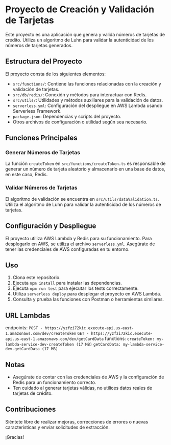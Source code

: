 # Proyecto de Creación y Validación de Tarjetas

Este proyecto es una aplicación que genera y valida números de tarjetas de crédito. Utiliza un algoritmo de Luhn para validar la autenticidad de los números de tarjetas generados.

## Estructura del Proyecto

El proyecto consta de los siguientes elementos:

- `src/functions/`: Contiene las funciones relacionadas con la creación y validación de tarjetas.
- `src/db/redis/`: Conexión y métodos para interactuar con Redis.
- `src/utils/`: Utilidades y métodos auxiliares para la validación de datos.
- `serverless.yml`: Configuración del despliegue en AWS Lambda usando Serverless Framework.
- `package.json`: Dependencias y scripts del proyecto.
- Otros archivos de configuración o utilidad según sea necesario.

## Funciones Principales

### Generar Números de Tarjetas

La función `createToken` en `src/functions/createToken.ts` es responsable de generar un número de tarjeta aleatorio y almacenarlo en una base de datos, en este caso, Redis.

### Validar Números de Tarjetas

El algoritmo de validación se encuentra en `src/utils/dataValidation.ts`. Utiliza el algoritmo de Luhn para validar la autenticidad de los números de tarjetas.

## Configuración y Despliegue

El proyecto utiliza AWS Lambda y Redis para su funcionamiento. Para desplegarlo en AWS, se utiliza el archivo `serverless.yml`. Asegúrate de tener las credenciales de AWS configuradas en tu entorno.

## Uso

1. Clona este repositorio.
2. Ejecuta `npm install` para instalar las dependencias.
3. Ejecuta `npm run test` para ejecutar los tests correctamente.
4. Utiliza `serverless deploy` para desplegar el proyecto en AWS Lambda.
5. Consulta y prueba las funciones con Postman o herramientas similares.

## URL Lambdas
endpoints:
`POST - https://yzfzi72kic.execute-api.us-east-1.amazonaws.com/dev/createToken`
`GET - https://yzfzi72kic.execute-api.us-east-1.amazonaws.com/dev/getCardData`
functions:
`createToken: my-lambda-service-dev-createToken (17 MB)`
`getCardData: my-lambda-service-dev-getCardData (17 MB)`
  
## Notas

- Asegúrate de contar con las credenciales de AWS y la configuración de Redis para un funcionamiento correcto.
- Ten cuidado al generar tarjetas válidas, no utilices datos reales de tarjetas de crédito.

## Contribuciones

Siéntete libre de realizar mejoras, correcciones de errores o nuevas características y enviar solicitudes de extracción.

¡Gracias!

